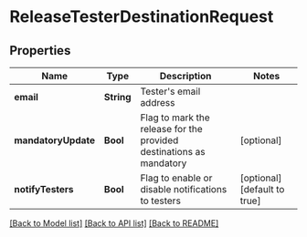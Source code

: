 # ReleaseTesterDestinationRequest

## Properties
Name | Type | Description | Notes
------------ | ------------- | ------------- | -------------
**email** | **String** | Tester&#39;s email address | 
**mandatoryUpdate** | **Bool** | Flag to mark the release for the provided destinations as mandatory | [optional] 
**notifyTesters** | **Bool** | Flag to enable or disable notifications to testers | [optional] [default to true]

[[Back to Model list]](../README.md#documentation-for-models) [[Back to API list]](../README.md#documentation-for-api-endpoints) [[Back to README]](../README.md)


